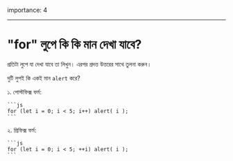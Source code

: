 importance: 4

---

# "for" লুপে কি কি মান দেখা যাবে?

প্রতিটা লুপে যা দেখা যাবে তা লিখুন। এরপর প্রদত্ত উত্তরের সাথে তুলনা করুন।

দুটি লুপই কি একই মান `alert` করে?

১. পোস্টফিক্স ফর্ম:

    ```js
    for (let i = 0; i < 5; i++) alert( i );
    ```
২. প্রিফিক্স ফর্ম:

    ```js
    for (let i = 0; i < 5; ++i) alert( i );
    ```
